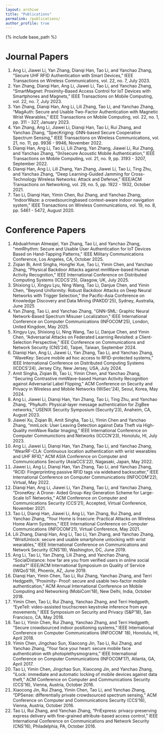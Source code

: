```yaml
--- 
layout: archive 
title: "Publications" 
permalink: /publications/ 
author_profile: true
---
```


{% include base_path %}

Journal Papers
======

1. Ang Li, Jiawei Li, Yan Zhang, Dianqi Han, Tao Li, and Yanchao Zhang, “Secure UHF RFID
Authentication with Smart Devices,” IEEE Transactions on Wireless Communications, vol. 22, no. 7, July 2023.
1. Yan Zhang, Dianqi Han, Ang Li, Jiawei Li, Tao Li, and Yanchao Zhang, “SmartMagnet:
Proximity-Based Access Control for IoT Devices with Smartphones and Magnets,” IEEE Transactions
on Mobile Computing, vol. 22, no. 7, July 2023.
1. Yan Zhang, Dianqi Han, Ang Li, Lili Zhang, Tao Li, and Yanchao Zhang, “MagAuth: Secure
and Usable Two-Factor Authentication with Magnetic Wrist Wearables,” IEEE Transactions on
Mobile Computing, vol. 22, no. 1, pp. 311 - 327, January 2023. 
1. Yan Zhang, Ang Li, Jiawei Li, Dianqi Han, Tao Li, Rui Zhang, and Yanchao Zhang, “SpecKriging:
GNN-based Secure Cooperative Spectrum Sensing,” IEEE Transactions on Wireless Communications,
vol. 21, no. 11, pp. 9936 - 9946, November 2022.
1. Dianqi Han, Ang Li, Tao Li, Lili Zhang, Yan Zhang, Jiawei Li, Rui Zhang, and Yanchao Zhang,
“(In)secure Acoustic Mobile Authentication,” IEEE Transactions on Mobile Computing, vol. 21,
no. 9, pp. 3193 - 3207, September 2022.
1. Dianqi Han, Ang Li, Lili Zhang, Yan Zhang, Jiawei Li, Tao Li, Ting Zhu, and Yanchao Zhang,
“Deep Learning-Guided Jamming for Cross-Technology Wireless Networks: Attack and Defense,”
IEEE/ACM Transactions on Networking, vol. 29, no. 5, pp. 1922 - 1932, October 2021.
1. Tao Li, Dianqi Han, Yimin Chen, Rui Zhang, and Yanchao Zhang, “IndoorWaze: a crowdsourcingbased
context-aware indoor navigation system,” IEEE Transactions on Wireless Communications,
vol. 19, no. 8, pp. 5461 - 5472, August 2020. 

Conference Papers
======
1. Abdualrhman Almeajel, Yan Zhang, Tao Li, and Yanchao Zhang, "mmRhythm: Secure and Usable User Authentication for IoT Devices Based on Hand-Tapping Patterns," IEEE Military Communications Conference, Los Angeles, CA, October 2025.
1. Ziqian Bi, Amit Singha, Hongfei Xue, Tao Li, Yimin Chen, and Yanchao Zhang, "Physical Backdoor Attacks against mmWave-based Human Activity Recognition," IEEE International Conference on Distributed Computing Systems (ICDCS'25), Glasgow, UK, July 2025.
1. Shixiong Li, Xingyu Lyu, Ning Wang, Tao Li, Danjue Chen, and Yimin Chen, "Beyond Uniformity: Robust Backdoor Attacks on Deep Neural Networks with Trigger Selection," the Pacific-Asia Conference on Knowledge Discovery and Data Mining (PAKDD'25), Sydney, Australia, June 2025
1. Yan Zhang, Tao Li, and Yanchao Zhang, "GNN-SML: Graphic Neural Network-Based Spectrum Misuser Localization," IEEE International Conference on Computer
Communications (INFOCOM’25), London, United Kingdom, May 2025.
1. Xingyu Lyu, Shixiong Li, Ning Wang, Tao Li, Danjue Chen, and Yimin Chen, “Adversarial Attacks on Federated Learning Revisited: a Client-Selection Perspective,” IEEE Conference on Communications and Network Security (CNS’24), Taipei, Taiwan, September 2024.
1. Dianiqi Han, Ang Li, Jiawei Li, Yan Zhang, Tao Li, and Yanchao Zhang, “WaveKey: Secure mobile ad hoc access to RFID-protected systems,” IEEE International Conference on Distributed Computing Systems (ICDCS'24), Jersey City, New Jersey, USA, July 2024.
1. Amit Singha, Ziqian Bi, Tao Li, Yimin Chen, and Yanchao Zhang, "Securing Contrastive mmWave-based Human Activity Recognition against Adversarial Label Flipping," ACM Conference on Security and Privacy in Wireless and Mobile Networks (WiSec'24), Seoul, Korea, May 2024.
1. Ang Li, Jiawei Li, Dianqi Han, Yan Zhang, Tao Li, Ting Zhu, and Yanchao Zhang, “PhyAuth:
Physical-layer message authentication for ZigBee networks,” USENIX Security Symposium (Security’23), Anaheim, CA, August 2023. 
2. Jiawei Xu, Ziqian Bi, Amit Singha, Tao Li, Yimin Chen and Yanchao Zhang, “mmLock: User
Leaving Detection against Data Theft via High-Quality mmWave Radar Imaging,” IEEE International
Conference on Computer Communictions and Networks (ICCCN’23), Honolulu, HI, July 2023. 
3. Ang Li, Jiawei Li, Dianqi Han, Yan Zhang, Tao Li, and Yanchao Zhang, “WearRF-CLA: Continuous
location authentication with wrist wearables and UHF RFID,” ACM ASIA Conference
on Computer and Communications Security (AsiaCCS’22), Nagasaki, Japan, May 2022. 
4. Jiawei Li, Ang Li, Dianqi Han, Yan Zhang, Tao Li, and Yanchao Zhang, “RCID: Fingerprinting
passive RFID tags via wideband backscatter,” IEEE International Conference on Computer
Communications (INFOCOM’22), Virtual, May 2022. 
5. Dianqi Han, Ang Li, Jiawei Li, Yan Zhang, Tao Li, and Yanchao Zhang, “DroneKey: A Drone-
Aided Group-Key Generation Scheme for Large-Scale IoT Networks,” ACM Conference on Computer
and Communications Security (CCS’21), Accepted, Virtual Conference, November 2021. 
6. Tao Li, Dianqi Han, Jiawei Li, Ang Li, Yan Zhang, Rui Zhang, and Yanchao Zhang, “Your
Home is Insecure: Practical Attacks on Wireless Home Alarm Systems,” IEEE International
Conference on Computer Communications (INFOCOM‘21), Virtual Conference, May 2021. 
7. Lili Zhang, Dianqi Han, Ang Li, Tao Li, Yan Zhang, and Yanchao Zhang, “WristUnlock: secure
and usable smartphone unlocking with wrist wearables,” IEEE International Conference on Communications
and Network Security (CNS’19), Washington, DC, June 2019. 
8. Ang Li, Tao Li, Yan Zhang, Lili Zhang, and Yanchao Zhang, “SocialDistance: how far are you
from verified users in online social media?” IEEE/ACM International Symposium on Quality of
Service (IWQoS’19), Phoenix, AZ, June 2019. 
9. Dianqi Han, Yimin Chen, Tao Li, Rui Zhang, Yanchao Zhang, and Terri Hedgpeth, “Proximity-
Proof: secure and usable two-factor mobile authentication,” ACM Annual International Conference
on Mobile Computing and Networking (MobiCom’18), New Delhi, India, October 2018. 
10. Yimin Chen, Tao Li, Rui Zhang, Yanchao Zhang, and Terri Hedgpeth, “EyeTell: video-assisted
touchscreen keystroke inference from eye movements,” IEEE Symposium on Security and Privacy
(S&P’18), San Francisco, CA, May 2018. 
11. Tao Li, Yimin Chen, Rui Zhang, Yanchao Zhang, and Terri Hedgpeth, “Secure crowdsourced
indoor positioning systems,” IEEE International Conference on Computer Communications (INFOCOM’
18), Honolulu, HI, April 2018. 
12. Yimin Chen, Jingchao Sun, Xiaocong Jin, Tao Li, Rui Zhang, and Yanchao Zhang, “Your face
your heart: secure mobile face authentication with photoplethysmograms,” IEEE International
Conference on Computer Communications (INFOCOM’17), Atlanta, GA, April 2017. 
13. Tao Li, Yimin Chen, Jingchao Sun, Xiaocong Jin, and Yanchao Zhang, “iLock: immediate
and automatic locking of mobile devices against data theft,” ACM Conference on Computer and
Communications Security (CCS’16), Vienna, Austria, October 2016. 
14. Xiaocong Jin, Rui Zhang, Yimin Chen, Tao Li, and Yanchao Zhang, “DPSense: differentially
private crowdsourced spectrum sensing,” ACM Conference on Computer and Communications
Security (CCS’16), Vienna, Austria, October 2016. 
15. Tao Li, Rui Zhang, and Yanchao Zhang, “PriExpress: privacy-preserving express delivery with
fine-grained attribute-based access control,” IEEE International Conference on Communications
and Network Security (CNS’16), Philadelphia, PA, October 2016. 
